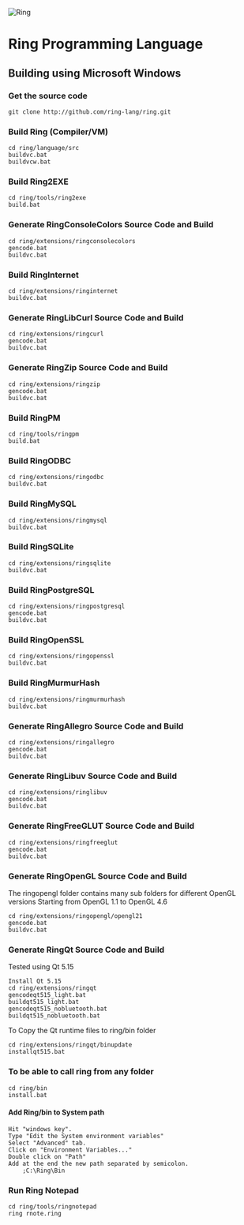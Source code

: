 ![Ring](http://ring-lang.sf.net/thering.jpg)

# Ring Programming Language

## Building using Microsoft Windows 

### Get the source code

	git clone http://github.com/ring-lang/ring.git
	
### Build Ring (Compiler/VM)
	
	cd ring/language/src
	buildvc.bat
	buildvcw.bat

### Build Ring2EXE 

	cd ring/tools/ring2exe
	build.bat 

### Generate RingConsoleColors Source Code and Build 
	
	cd ring/extensions/ringconsolecolors
	gencode.bat
	buildvc.bat

### Build RingInternet
	
	cd ring/extensions/ringinternet
	buildvc.bat

### Generate RingLibCurl Source Code and Build 
	
	cd ring/extensions/ringcurl
	gencode.bat
	buildvc.bat

### Generate RingZip Source Code and Build 
	
	cd ring/extensions/ringzip
	gencode.bat
	buildvc.bat

### Build RingPM

	cd ring/tools/ringpm
	build.bat 
	
### Build RingODBC
	
	cd ring/extensions/ringodbc
	buildvc.bat

### Build RingMySQL
	
	cd ring/extensions/ringmysql
	buildvc.bat

### Build RingSQLite
	
	cd ring/extensions/ringsqlite
	buildvc.bat

### Build RingPostgreSQL
	
	cd ring/extensions/ringpostgresql
	gencode.bat
	buildvc.bat

### Build RingOpenSSL
	
	cd ring/extensions/ringopenssl
	buildvc.bat

### Build RingMurmurHash
	
	cd ring/extensions/ringmurmurhash
	buildvc.bat
	
### Generate RingAllegro Source Code and Build 
	
	cd ring/extensions/ringallegro
	gencode.bat
	buildvc.bat
	
### Generate RingLibuv Source Code and Build 
	
	cd ring/extensions/ringlibuv
	gencode.bat
	buildvc.bat

### Generate RingFreeGLUT Source Code and Build 
	
	cd ring/extensions/ringfreeglut
	gencode.bat
	buildvc.bat

### Generate RingOpenGL Source Code and Build 

The ringopengl folder contains many sub folders for different OpenGL versions
Starting from OpenGL 1.1 to OpenGL 4.6
	
	cd ring/extensions/ringopengl/opengl21
	gencode.bat
	buildvc.bat
	
### Generate RingQt Source Code and Build

Tested using Qt 5.15

	Install Qt 5.15
	cd ring/extensions/ringqt
	gencodeqt515_light.bat
	buildqt515_light.bat
	gencodeqt515_nobluetooth.bat
	buildqt515_nobluetooth.bat

To Copy the Qt runtime files to ring/bin folder

	cd ring/extensions/ringqt/binupdate
	installqt515.bat


### To be able to call ring from any folder 
	
	cd ring/bin
	install.bat
	
#### Add Ring/bin to System path

	Hit "windows key".
	Type "Edit the System environment variables"
	Select "Advanced" tab.
	Click on "Environment Variables..."
	Double click on "Path"
	Add at the end the new path separated by semicolon. 
		;C:\Ring\Bin
	
### Run Ring Notepad
	
	cd ring/tools/ringnotepad
	ring rnote.ring
